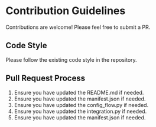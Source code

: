 # Contribution Guidelines

Contributions are welcome! Please feel free to submit a PR.

## Code Style

Please follow the existing code style in the repository.

## Pull Request Process

1. Ensure you have updated the README.md if needed.
1. Ensure you have updated the manifest.json if needed.
1. Ensure you have updated the config_flow.py if needed.
1. Ensure you have updated the integration.py if needed.
1. Ensure you have updated the manifest.json if needed.
